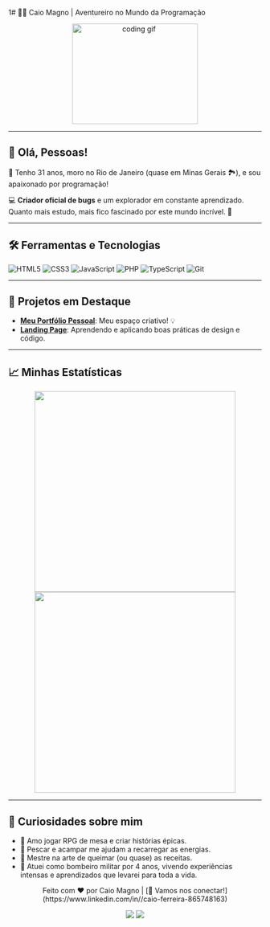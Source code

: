 1# 🧑‍💻 Caio Magno | Aventureiro no Mundo da Programação
<div align="center">
  <img src=https://media3.giphy.com/media/v1.Y2lkPTc5MGI3NjExMHQybHN4Ymx1dXZhbHVjanBqZzhvcnEydG9nZjNnb2g3eWdwaWZubyZlcD12MV9pbnRlcm5hbF9naWZfYnlfaWQmY3Q9Zw/l2Je4xmwf83hxYwnu/giphy.webp width="250" height="200" alt="coding gif"/>
</div>

---

## 🌟 Olá, Pessoas!
👋 Tenho 31 anos, moro no Rio de Janeiro (quase em Minas Gerais 🏞️), e sou apaixonado por programação!  

💻 **Criador oficial de bugs** e um explorador em constante aprendizado. Quanto mais estudo, mais fico fascinado por este mundo incrível. 🚀

---

## 🛠️ Ferramentas e Tecnologias
![HTML5](https://img.shields.io/badge/-HTML5-E34F26?logo=html5&logoColor=white&style=flat)
![CSS3](https://img.shields.io/badge/-CSS3-1572B6?logo=css3&logoColor=white&style=flat)
![JavaScript](https://img.shields.io/badge/-JavaScript-F7DF1E?logo=javascript&logoColor=black&style=flat)
![PHP](https://img.shields.io/badge/-PHP-777BB4?logo=php&logoColor=white&style=flat)
![TypeScript](https://img.shields.io/badge/-TypeScript-3178C6?logo=typescript&logoColor=white&style=flat)
![Git](https://img.shields.io/badge/-Git-F05032?logo=git&logoColor=white&style=flat)

---

## 🌟 Projetos em Destaque
- **[Meu Portfólio Pessoal](https://github.com/CaioRMagno/portfolio)**: Meu espaço criativo! 💡  
- **[Landing Page](https://github.com/CaioRMagno/landing-page)**: Aprendendo e aplicando boas práticas de design e código.

---

## 📈 Minhas Estatísticas
<div align="center">
  <img src="https://github-readme-stats.vercel.app/api?username=CaioRMagno&show_icons=true&theme=tokyonight" width="400">
  <img src="https://github-readme-streak-stats.herokuapp.com/?user=CaioRMagno&theme=tokyonight" width="400">
</div>


---

## 🎉 Curiosidades sobre mim
- 🎲 Amo jogar RPG de mesa e criar histórias épicas.  
- 🎣 Pescar e acampar me ajudam a recarregar as energias.  
- 🍳 Mestre na arte de queimar (ou quase) as receitas.  
- 🚒 Atuei como bombeiro militar por 4 anos, vivendo experiências intensas e aprendizados que levarei para toda a vida.  




<p align="center">
  Feito com ❤️ por Caio Magno | [💬 Vamos nos conectar!](https://www.linkedin.com/in//caio-ferreira-865748163)
</p>

<div align="center">
  <a href="https://instagram.com/caiorl_" target="_blank"><img loading="lazy" src="https://img.shields.io/badge/-Instagram-%23E4405F?style=for-the-badge&logo=instagram&logoColor=white" target="_blank"></a>
  <a href="https://www.linkedin.com/in//caio-ferreira-865748163" target="_blank"><img loading="lazy" src="https://img.shields.io/badge/-LinkedIn-%230077B5?style=for-the-badge&logo=linkedin&logoColor=white" target="_blank"></a>   
</div>
